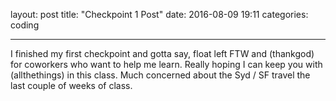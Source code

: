 layout: post
title: "Checkpoint 1 Post"
date: 2016-08-09 19:11
categories: coding

---
I finished my first checkpoint and gotta say, float left FTW and (thankgod) for coworkers who want to help me learn.
Really hoping I can keep you with (allthethings) in this class. 
Much concerned about the Syd / SF travel the last couple of weeks of class. 
